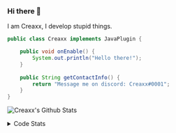 ### Hi there 👋

I am Creaxx, I develop stupid things. 

```java
public class Creaxx implements JavaPlugin {

    public void onEnable() {
        System.out.println("Hello there!");
    }
    
    public String getContactInfo() {
        return "Message me on discord: Creaxx#0001";
    }
}
```

![Creaxx's Github Stats](https://github-readme-stats.vercel.app/api?username=CreaxxOG&show_icons=true&theme=dark&count_private=true)

<details>
  <summary>Code Stats</summary>

<!--START_SECTION:waka-->
![Code Time](http://img.shields.io/badge/Code%20Time-1%2C380%20hrs%2036%20mins-blue)

![Lines of code](https://img.shields.io/badge/From%20Hello%20World%20I%27ve%20Written-609.2%20thousand%20lines%20of%20code-blue)

**🐱 My GitHub Data** 

> 📦 104.0 kB Used in GitHub's Storage 
 > 
> 🏆 2,092 Contributions in the Year 2023
 > 
> 🚫 Not Opted to Hire
 > 
> 📜 4 Public Repositories 
 > 
> 🔑 3 Private Repositories 
 > 
**I'm a Night 🦉** 

```text
🌞 Morning                288 commits         ██░░░░░░░░░░░░░░░░░░░░░░░   07.06 % 
🌆 Daytime                1715 commits        ███████████░░░░░░░░░░░░░░   42.04 % 
🌃 Evening                1995 commits        ████████████░░░░░░░░░░░░░   48.91 % 
🌙 Night                  81 commits          ░░░░░░░░░░░░░░░░░░░░░░░░░   01.99 % 
```
📅 **I'm Most Productive on Saturday** 

```text
Monday                   507 commits         ███░░░░░░░░░░░░░░░░░░░░░░   12.43 % 
Tuesday                  574 commits         ████░░░░░░░░░░░░░░░░░░░░░   14.07 % 
Wednesday                606 commits         ████░░░░░░░░░░░░░░░░░░░░░   14.86 % 
Thursday                 627 commits         ████░░░░░░░░░░░░░░░░░░░░░   15.37 % 
Friday                   391 commits         ██░░░░░░░░░░░░░░░░░░░░░░░   09.59 % 
Saturday                 722 commits         ████░░░░░░░░░░░░░░░░░░░░░   17.70 % 
Sunday                   652 commits         ████░░░░░░░░░░░░░░░░░░░░░   15.98 % 
```


📊 **This Week I Spent My Time On** 

```text
💬 Programming Languages: 
Java                     2 hrs 35 mins       ███████████████░░░░░░░░░░   61.52 % 
Kotlin                   1 hr 19 mins        ████████░░░░░░░░░░░░░░░░░   31.48 % 
XML                      17 mins             ██░░░░░░░░░░░░░░░░░░░░░░░   06.94 % 
IDEA_MODULE              0 secs              ░░░░░░░░░░░░░░░░░░░░░░░░░   00.06 % 
Properties               0 secs              ░░░░░░░░░░░░░░░░░░░░░░░░░   00.00 % 

🔥 Editors: 
IntelliJ                 4 hrs 12 mins       █████████████████████████   100.00 % 
```

**I Mostly Code in Java** 

```text
Java                     57 repos            ███████████████████░░░░░░   76.00 % 
Kotlin                   10 repos            ███░░░░░░░░░░░░░░░░░░░░░░   13.33 % 
CSS                      2 repos             █░░░░░░░░░░░░░░░░░░░░░░░░   02.67 % 
JavaScript               2 repos             █░░░░░░░░░░░░░░░░░░░░░░░░   02.67 % 
EJS                      1 repo              ░░░░░░░░░░░░░░░░░░░░░░░░░   01.33 % 
```




 Last Updated on 06/07/2023 01:57:22 UTC
<!--END_SECTION:waka-->
</details>
